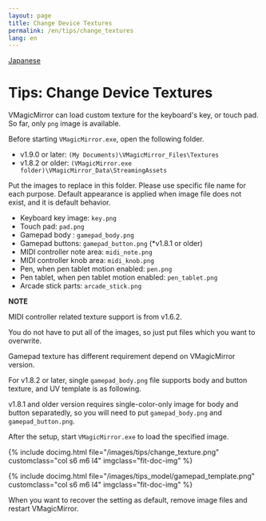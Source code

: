 ```yaml
---
layout: page
title: Change Device Textures
permalink: /en/tips/change_textures
lang: en
---
```


[Japanese](../../tips/change_textures)

# Tips: Change Device Textures

VMagicMirror can load custom texture for the keyboard's key, or touch pad. So far, only `png` image is available.

Before starting `VMagicMirror.exe`, open the following folder. 

<div class="doc-ul" markdown="1">

- v1.9.0 or later: `(My Documents)\VMagicMirror_Files\Textures`
- v1.8.2 or older: `(VMagicMirror.exe folder)\VMagicMirror_Data\StreamingAssets`

</div>

Put the images to replace in this folder. Please use specific file name for each purpose. Default appearance is applied when image file does not exist, and it is default behavior.

* Keyboard key image: `key.png`
* Touch pad: `pad.png`
* Gamepad body : `gamepad_body.png`
* Gamepad buttons: `gamepad_button.png` (*v1.8.1 or older)
* MIDI controller note area: `midi_note.png`
* MIDI controller knob area: `midi_knob.png`
* Pen, when pen tablet motion enabled: `pen.png`
* Pen tablet, when pen tablet motion enabled: `pen_tablet.png`
* Arcade stick parts: `arcade_stick.png`

<div class="note-area" markdown="1">

**NOTE**

MIDI controller related texture support is from v1.6.2.

</div>

You do not have to put all of the images, so just put files which you want to overwrite.

Gamepad texture has different requirement depend on VMagicMirror version. 

For v1.8.2 or later, single `gamepad_body.png` file supports body and button texture, and UV template is as following.

v1.8.1 and older version requires single-color-only image for body and button separatedly, so you will need to put `gamepad_body.png` and `gamepad_button.png`.

After the setup, start `VMagicMirror.exe` to load the specified image.

<div class="row">

{% include docimg.html file="/images/tips/change_texture.png" customclass="col s6 m6 l4" imgclass="fit-doc-img" %}

{% include docimg.html file="/images/tips_model/gamepad_template.png" customclass="col s6 m6 l4" imgclass="fit-doc-img" %}

</div>

When you want to recover the setting as default, remove image files and restart VMagicMirror.
